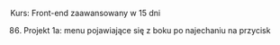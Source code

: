 Kurs: Front-end zaawansowany w 15 dni

86. Projekt 1a: menu pojawiające się z boku po najechaniu na przycisk